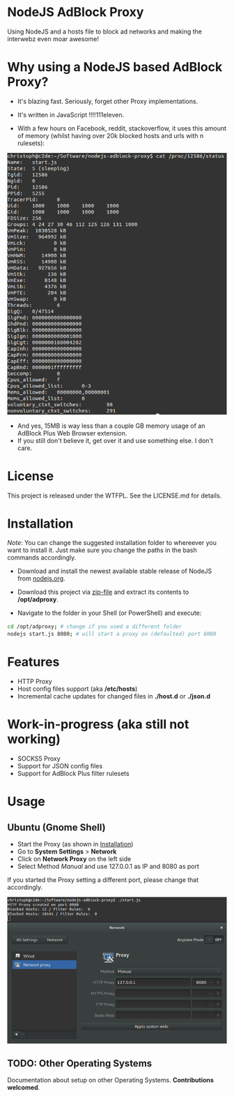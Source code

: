 
NodeJS AdBlock Proxy
====================

Using NodeJS and a hosts file to block ad networks and making the interwebz even moar awesome!

# Why using a NodeJS based AdBlock Proxy?

- It's blazing fast. Seriously, forget other Proxy implementations.
- It's written in JavaScript !!!!111eleven.

- With a few hours on Facebook, reddit, stackoverflow, it uses this amount of memory (whilst having over 20k blocked hosts and urls with n rulesets):

![Screenshot #01](./docs/images/screenshot_01.png)


- And yes, 15MB is way less than a couple GB memory usage of an AdBlock Plus Web Browser extension.
- If you still don't believe it, get over it and use something else. I don't care.


# License

This project is released under the WTFPL.
See the LICENSE.md for details.


# Installation

*Note*: You can change the suggested installation folder to whereever you want to install it.
Just make sure you change the paths in the bash commands accordingly.

- Download and install the newest available stable release of NodeJS from [nodejs.org](http://nodejs.org).

- Download this project via [zip-file](https://github.com/LazerUnicorns/nodejs-adblock-proxy/archive/master.zip) and extract its contents to **/opt/adproxy**.

- Navigate to the folder in your Shell (or PowerShell) and execute:

```bash
cd /opt/adproxy; # change if you used a different folder
nodejs start.js 8080; # will start a proxy on (defaulted) port 8080
```

# Features

- HTTP Proxy
- Host config files support (aka **/etc/hosts**)
- Incremental cache updates for changed files in **./host.d** or **./json.d**


# Work-in-progress (aka still not working)

- SOCKS5 Proxy
- Support for JSON config files
- Support for AdBlock Plus filter rulesets


# Usage

## Ubuntu (Gnome Shell)

- Start the Proxy (as shown in [Installation](#Installation))
- Go to **System Settings** > **Network**
- Click on **Network Proxy** on the left side
- Select Method *Manual* and use 127.0.0.1 as IP and 8080 as port

If you started the Proxy setting a different port, please change that accordingly.

![Screenshot Gnome Shell](./docs/images/screenshot_gnome_shell.png)


## TODO: Other Operating Systems

Documentation about setup on other Operating Systems.
**Contributions welcomed**.

